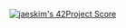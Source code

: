 [![jaeskim's 42Project Score](https://badge42.herokuapp.com/api/project/xle-baux/Libft)](https://github.com/JaeSeoKim/badge42)


